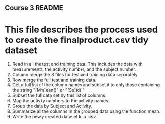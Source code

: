 ## Course 3 README
# This file describes the process used to create the finalproduct.csv tidy dataset

1. Read in all the test and training data. This includes the data with measurements, the activity number, and the subject number.
2. Column merge the 3 files for test and training data separately.
3. Row merge the full test and training data.
4. Get a full list of the column names and subset it to only those containing the string "[Mm]ean()" or "[Ss]td()"
5. Subset the full data set by this list of columns.
6. Map the activity numbers to the activity names.
7. Group the data by Subject and Activity.
8. Summarize all the columns in the grouped data using the function mean.
9. Write the newly created dataset to a .csv
